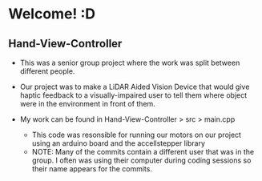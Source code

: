 # Welcome! :D

## Hand-View-Controller
- This was a senior group project where the work was split between different people.
- Our project was to make a LiDAR Aided Vision Device that would give haptic feedback to a visually-impaired user to tell them where object were in the environment in front of them.

- My work can be found in Hand-View-Controller > src > main.cpp
  - This code was resonsible for running our motors on our project using an arduino board and the accellstepper library
  - NOTE: Many of the commits contain a different user that was in the group. I often was using their computer during coding sessions so their name appears for the commits.
